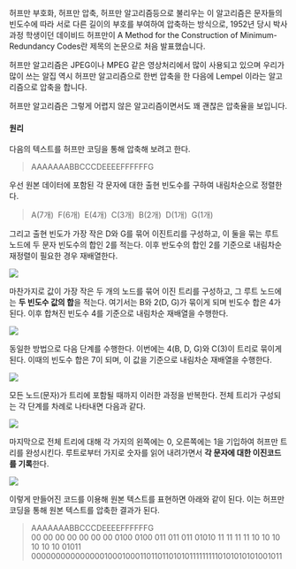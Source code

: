 허프만 부호화, 허프만 압축, 허프만 알고리즘등으로 불리우는 이 알고리즘은 문자들의 빈도수에 따라 서로 다른 길이의 부호를 부여하여 압축하는 방식으로, 1952년 당시 박사과정 학생이던 데이비드 허프만이 A Method for the Construction of Minimum-Redundancy Codes란 제목의 논문으로 처음 발표했습니다.  
  
허프만 알고리즘은 JPEG이나 MPEG 같은 영상처리에서 많이 사용되고 있으며 우리가 많이 쓰는 알집 역시 허프만 알고리즘으로 한번 압축을 한 다음에 Lempel 이라는 알고리즘으로 압축을 합니다.  
  
허프만 알고리즘은 그렇게 어렵지 않은 알고리즘이면서도 꽤 괜찮은 압축율을 보입니다.  
  
#### **원리**

다음의 텍스트를 허프만 코딩을 통해 압축해 보려고 한다.

> AAAAAAABBCCCDEEEEFFFFFFG

우선 원본 데이터에 포함된 각 문자에 대한 출현 빈도수를 구하여 내림차순으로 정렬한다.

> A(7개)  F(6개)  E(4개)  C(3개)  B(2개)  D(1개)  G(1개)

그리고 출현 빈도가 가장 작은 D와 G를 묶어 이진트리를 구성하고, 이 둘을 묶는 루트 노드에 두 문자 빈도수의 합인 2를 적는다. 이후 반도수의 합인 2를 기준으로 내림차순 재정렬이 필요한 경우 재배열한다. 

![](https://blog.kakaocdn.net/dn/A5LAy/btqFyD41Ttp/kAms4mYrieUa9YSsoXnZGK/img.png)

마찬가지로 값이 가장 작은 두 개의 노드를 묶어 이진 트리를 구성하고, 그 루트 노드에는 **두 빈도수 값의 합**을 적는다. 여기서는 B와 2(D, G)가 묶이게 되며 빈도수 합은 4가 된다. 이후 합쳐진 빈도수 4를 기준으로 내림차순 재배열을 수행한다.

![](https://blog.kakaocdn.net/dn/bwpmRY/btqFvHHN5h6/E9bSry3w6kvDmwlpKmpVfk/img.png)

동일한 방법으로 다음 단계를 수행한다. 이번에는 4(B, D, G)와 C(3)이 트리로 묶이게 된다. 이때의 빈도수 합은 7이 되며, 이 값을 기준으로 내림차순 재배열을 수행한다.

![](https://blog.kakaocdn.net/dn/bAwRbF/btqFyEbPUFf/PDeSJveAlz9p7CSBRSqiB0/img.png)

모든 노드(문자)가 트리에 포함될 때까지 이러한 과정을 반복한다. 전체 트리가 구성되는 각 단계를 차례로 나타내면 다음과 같다.

![](https://blog.kakaocdn.net/dn/bAfi2Z/btqFyrcFBZn/5VetlAApZnduPfdsgT9Gdk/img.png)

마지막으로 전체 트리에 대해 각 가지의 왼쪽에는 0, 오른쪽에는 1을 기입하여 허프만 트리를 완성시킨다. 루트로부터 가지로 숫자를 읽어 내려가면서 **각 문자에 대한 이진코드를 기록**한다.

![](https://blog.kakaocdn.net/dn/CslqR/btqFyC58y1n/Vka9dH5L6o1521H9hT5k40/img.png)

이렇게 만들어진 코드를 이용해 원본 텍스트를 표현하면 아래와 같이 된다. 이는 허프만 코딩을 통해 원본 텍스트를 압축한 결과가 된다.

> AAAAAAABBCCCDEEEEFFFFFFG  
> 00 00 00 00 00 00 00 0100 0100 011 011 011 01010 11 11 11 11 10 10 10 10 10 10 01011
> 0000000000000001000100011011011010101111111110101010101001011

